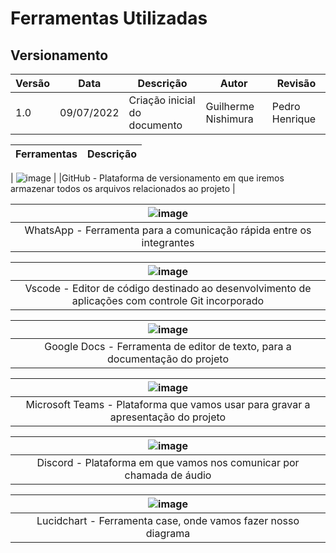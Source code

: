 # Ferramentas Utilizadas
## Versionamento
| Versão | Data | Descrição | Autor | Revisão
|--- |--- |--- |--- |--- |
| 1.0 | 09/07/2022 | Criação inicial do documento | Guilherme Nishimura | Pedro Henrique

| Ferramentas | Descrição |
|--- |---|

| ![image](https://user-images.githubusercontent.com/57445188/178147699-ec6176ae-4177-4f8b-9863-dbef6bbb071b.png) | |GitHub - Plataforma de versionamento em que iremos armazenar todos os arquivos relacionados ao projeto |
	
| ![image](https://user-images.githubusercontent.com/57445188/178148009-e6a06c19-b84e-4833-9eac-5bc3356a8e84.png) |
|:--:| 
|WhatsApp - Ferramenta para a comunicação rápida entre os integrantes |	
	


|![image](https://user-images.githubusercontent.com/57445188/178147862-b4a06c60-b4e0-4460-9134-245203b91083.png) |
|:--:| 
|Vscode - Editor de código destinado ao desenvolvimento de aplicações com controle Git incorporado |
  	
	
| ![image](https://user-images.githubusercontent.com/57445188/178147892-c642a41e-b9cb-43d3-92f3-1326eb89f7c7.png)|
|:--:| 
|Google Docs - Ferramenta de editor de texto, para a documentação do projeto|
 	
| ![image](https://user-images.githubusercontent.com/57445188/178147820-8df24be8-2a05-42f7-871c-7260f8a6e4ec.png) |
|:--:| 
|Microsoft Teams - Plataforma que vamos usar para gravar a apresentação do projeto |

| ![image](https://user-images.githubusercontent.com/57445188/178147392-8f909e3b-a303-494b-9e41-010d6a0632b0.png) |
|:--:| 
|Discord - Plataforma em que vamos nos comunicar por chamada de áudio |

| ![image](https://user-images.githubusercontent.com/57445188/178147775-a37bdb2b-1eb6-4ff7-a9da-947c8f483e54.png)|
|:--:| 
|Lucidchart - Ferramenta case, onde vamos fazer nosso diagrama|


